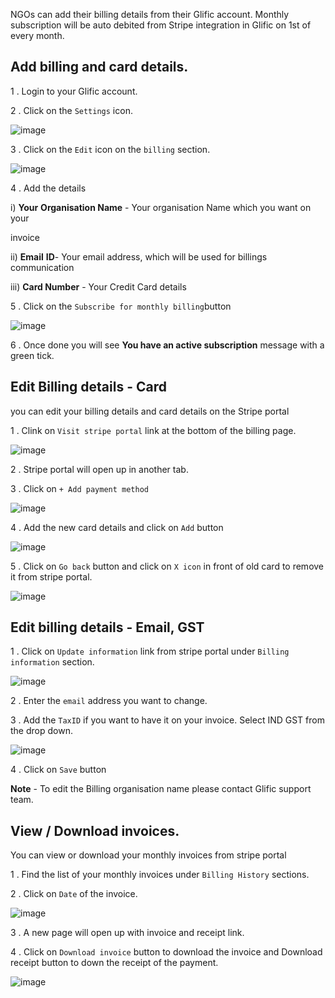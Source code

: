 NGOs can add their billing details from their Glific account. Monthly subscription will be auto debited from Stripe integration in Glific on 1st of every month.

## Add billing and card details.

1 . Login to your Glific account.

2 . Click on the `Settings` icon.

![image](https://user-images.githubusercontent.com/32592458/212647849-425c83cf-7909-42a2-a11b-ea921ab46d6d.png)



3 . Click on the `Edit` icon on the `billing` section.

![image](https://user-images.githubusercontent.com/32592458/212647873-bb9c9d35-096f-4b8d-9b4c-458dd9a29dd1.png)



4 . Add the details

i) **Your**  **Organisation Name** - Your organisation Name which you want on your

invoice

ii) **Email**  **ID**- Your email address, which will be used for  billings communication

iii) **Card Number** - Your Credit Card details

5 . Click on the `Subscribe for monthly billing`button

![image](https://user-images.githubusercontent.com/32592458/212647896-aeb44854-de75-474b-97ed-71beb8a15215.png)

6 . Once done you will see **You have an active subscription** message with a green tick.



## Edit Billing details - Card

you can edit your billing details and card details on the Stripe portal

1 . Clink on `Visit stripe portal` link at the bottom of the billing page.

![image](https://user-images.githubusercontent.com/32592458/212647930-923b8865-f81e-4ab2-9145-ed74bf2b3223.png)



2 . Stripe portal will open up in another tab.

3 .  Click on `+ Add payment method`

![image](https://user-images.githubusercontent.com/32592458/212647947-706990b9-e66f-47b1-ba34-6efa6f18c84f.png)

4 .  Add the new card details and click on `Add` button

![image](https://user-images.githubusercontent.com/32592458/212647974-94326bbf-0e2f-4427-9e47-c2a307cedf6c.png)

5 . Click on `Go back` button  and click on `X icon` in front of old card to remove it from stripe portal.

![image](https://user-images.githubusercontent.com/32592458/212648001-739688f9-b48d-405e-921c-128d5ae39618.png)

## Edit billing details - Email, GST

1 . Click on `Update information` link from stripe portal under `Billing information` section.

![image](https://user-images.githubusercontent.com/32592458/212648037-cabeff02-cfe1-4587-b6de-39d072ee9d5a.png)

2 .  Enter the `email` address you want to change.

3 . Add the `TaxID` if you want to have it on your invoice. Select IND GST from the drop down.

![image](https://user-images.githubusercontent.com/32592458/212648073-85f7b3d2-cd31-4f1e-9073-84936641ab1c.png)

4 .  Click on `Save` button

**Note** - To edit the Billing organisation name please contact Glific support team.



## View / Download invoices.

You can view or download your monthly invoices from stripe portal

1 . Find the list of your monthly invoices under `Billing History` sections.

2 . Click on `Date` of the invoice.

![image](https://user-images.githubusercontent.com/32592458/212648109-397f7a3a-8f60-4fab-ae87-9a631ec81442.png)



3 . A new page will open up with invoice and receipt link.

4 . Click on `Download invoice` button to download the invoice and Download receipt button to down the receipt of the payment.

![image](https://user-images.githubusercontent.com/32592458/212648176-d359bfac-bfed-4cdd-9d9d-bb961662e8ac.png)

